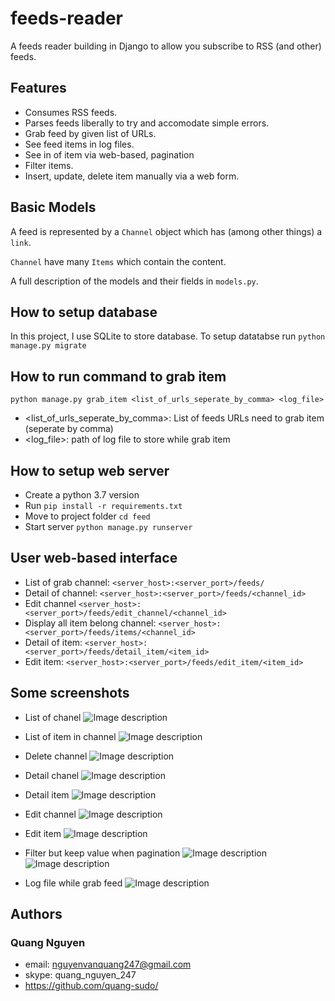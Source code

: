 # feeds-reader
A feeds reader building in Django to allow you subscribe to RSS (and other) feeds.

## Features

* Consumes RSS feeds.  
* Parses feeds liberally to try and accomodate simple errors.
* Grab feed by given list of URLs.
* See feed items in log files.
* See in of item via web-based, pagination
* Filter items.
* Insert, update, delete item manually via a web form.

## Basic Models

A feed is represented by a `Channel` object which has (among other things) a `link`.

`Channel` have many `Items` which contain the content.

A full description of the models and their fields in `models.py`.

## How to setup database
In this project, I use SQLite to store database. To setup datatabse run
`python manage.py migrate` 

## How to run command to grab item
`python manage.py grab_item <list_of_urls_seperate_by_comma> <log_file>`
  * <list_of_urls_seperate_by_comma>: List of feeds URLs need to grab item (seperate by comma)
  * <log_file>: path of log file to store while grab item

## How to setup web server
 * Create a python 3.7 version
 * Run `pip install -r requirements.txt`
 * Move to project folder `cd feed`
 * Start server `python manage.py runserver`

## User web-based interface
* List of grab channel: `<server_host>:<server_port>/feeds/`
* Detail of channel: `<server_host>:<server_port>/feeds/<channel_id>`
* Edit channel `<server_host>:<server_port>/feeds/edit_channel/<channel_id>`
* Display all item belong channel: `<server_host>:<server_port>/feeds/items/<channel_id>`
* Detail of item: `<server_host>:<server_port>/feeds/detail_item/<item_id>`
* Edit item: `<server_host>:<server_port>/feeds/edit_item/<item_id>`

## Some screenshots
* List of chanel
![Image description](./screenshots/list_channel.png)

* List of item in channel
![Image description](./screenshots/list_of_item_in_channel.png)

* Delete channel
![Image description](./screenshots/delete_channel.png)

* Detail chanel
![Image description](./screenshots/detail_channel.png)

* Detail item
![Image description](./screenshots/detail_item.png)

* Edit channel
![Image description](./screenshots/edit_channel.png)

* Edit item
![Image description](./screenshots/edit_item.png)

* Filter but keep value when pagination
![Image description](./screenshots/filter_page_1.png)
![Image description](./screenshots/filter_page_2.png)

* Log file while grab feed
![Image description](./screenshots/log_of_program_while_grab_rss.png)

## Authors

### Quang Nguyen
* email: nguyenvanquang247@gmail.com
* skype: quang_nguyen_247
* https://github.com/quang-sudo/

